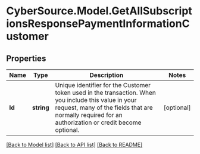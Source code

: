# CyberSource.Model.GetAllSubscriptionsResponsePaymentInformationCustomer
## Properties

Name | Type | Description | Notes
------------ | ------------- | ------------- | -------------
**Id** | **string** | Unique identifier for the Customer token used in the transaction. When you include this value in your request, many of the fields that are normally required for an authorization or credit become optional.  | [optional] 

[[Back to Model list]](../README.md#documentation-for-models) [[Back to API list]](../README.md#documentation-for-api-endpoints) [[Back to README]](../README.md)

